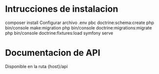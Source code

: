 # Intrucciones de instalacion
composer install
Configurar archivo .env
pbc doctrine:schema:create
php bin/console make:migration
php bin/console doctrine:migrations:migrate
php bin/console doctrine:fixtures:load
symfony serve


# Documentacion de API
Disponible en la ruta {host}/api
